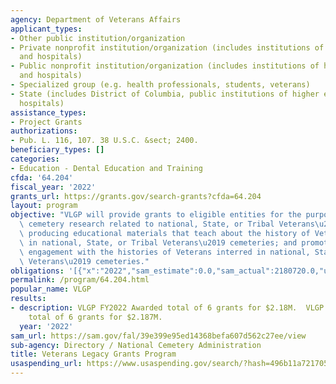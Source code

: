 ```yaml
---
agency: Department of Veterans Affairs
applicant_types:
- Other public institution/organization
- Private nonprofit institution/organization (includes institutions of higher education
  and hospitals)
- Public nonprofit institution/organization (includes institutions of higher education
  and hospitals)
- Specialized group (e.g. health professionals, students, veterans)
- State (includes District of Columbia, public institutions of higher education and
  hospitals)
assistance_types:
- Project Grants
authorizations:
- Pub. L. 116, 107. 38 U.S.C. &sect; 2400.
beneficiary_types: []
categories:
- Education - Dental Education and Training
cfda: '64.204'
fiscal_year: '2022'
grants_url: https://grants.gov/search-grants?cfda=64.204
layout: program
objective: "VLGP will provide grants to eligible entities for the purpose of conducting\
  \ cemetery research related to national, State, or Tribal Veterans\u2019 cemeteries;\
  \ producing educational materials that teach about the history of Veterans interred\
  \ in national, State, or Tribal Veterans\u2019 cemeteries; and promoting community\
  \ engagement with the histories of Veterans interred in national, State, or Tribal\
  \ Veterans\u2019 cemeteries."
obligations: '[{"x":"2022","sam_estimate":0.0,"sam_actual":2180720.0,"usa_spending_actual":2188721.69},{"x":"2023","sam_estimate":2187806.0,"sam_actual":0.0,"usa_spending_actual":0.0},{"x":"2024","sam_estimate":2200000.0,"sam_actual":0.0,"usa_spending_actual":0.0}]'
permalink: /program/64.204.html
popular_name: VLGP
results:
- description: VLGP FY2022 Awarded total of 6 grants for $2.18M.  VLGP FY2023 Awarded
    total of 6 grants for $2.187M.
  year: '2022'
sam_url: https://sam.gov/fal/39e399e95ed14368befa607d562c27ee/view
sub-agency: Directory / National Cemetery Administration
title: Veterans Legacy Grants Program
usaspending_url: https://www.usaspending.gov/search/?hash=496b11a72170574df5ad968ae29d6c6c
---
```


